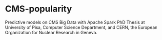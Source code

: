 # CMS-popularity
Predictive models on CMS Big Data with Apache Spark
PhD Thesis at University of Pisa, Computer Science Department, and CERN, the European Organization for Nuclear Research in Geneva.  
